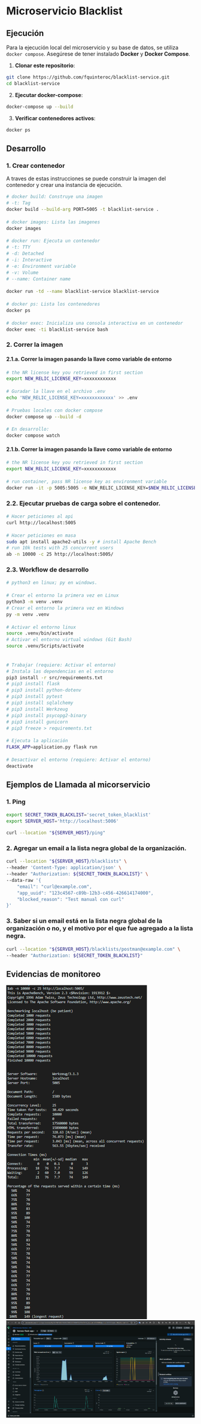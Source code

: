 # Microservicio Blacklist

## Ejecución

Para la ejecución local del microservicio y su base de datos, se utiliza `docker compose`. Asegúrese de tener instalado **Docker** y **Docker Compose**.

1. **Clonar este repositorio**:

```bash
git clone https://github.com/fquinteroc/blacklist-service.git
cd blacklist-service
```

2. **Ejecutar docker-compose**:

```bash
docker-compose up --build
```

3. **Verificar contenedores activos**:

```bash
docker ps
```

## Desarrollo

### 1. Crear contenedor

A traves de estas instrucciones se puede construir la imagen del contenedor y crear una instancia de ejecución.

```bash
# docker build: Construye una imagen
# -t: Tag
docker build --build-arg PORT=5005 -t blacklist-service .

# docker images: Lista las imagenes
docker images

# docker run: Ejecuta un contenedor
# -t: TTY
# -d: Detached
# -i: Interactive
# -e: Environment variable
# -v: Volume
# --name: Container name

docker run -td --name blacklist-service blacklist-service

# docker ps: Lista los contenedores
docker ps

# docker exec: Inicializa una consola interactiva en un contenedor
docker exec -ti blacklist-service bash
```

### 2. Correr la imagen

#### 2.1.a. Correr la imagen pasando la llave como variable de entorno

```bash
# the NR license key you retrieved in first section
export NEW_RELIC_LICENSE_KEY=xxxxxxxxxxxx

# Guradar la llave en el archivo .env
echo 'NEW_RELIC_LICENSE_KEY=xxxxxxxxxxxx' >> .env

# Pruebas locales con docker compose
docker compose up --build -d

# En desarrollo:
docker compose watch
```

#### 2.1.b. Correr la imagen pasando la llave como variable de entorno

```bash
# the NR license key you retrieved in first section
export NEW_RELIC_LICENSE_KEY=xxxxxxxxxxxx

# run container, pass NR license key as environment variable
docker run -it -p 5005:5005 -e NEW_RELIC_LICENSE_KEY=$NEW_RELIC_LICENSE_KEY --rm --name blacklist-service blacklist-service
```

### 2.2. Ejecutar pruebas de carga sobre el contenedor.

```bash
# Hacer peticiones al api
curl http://localhost:5005

# Hacer peticiones en masa
sudo apt install apache2-utils -y # install Apache Bench
# run 10k tests with 25 concurrent users
ab -n 10000 -c 25 http://localhost:5005/
```

### 2.3. Workflow de desarrollo

```bash
# python3 en linux; py en windows.

# Crear el entorno la primera vez en Linux
python3 -m venv .venv
# Crear el entorno la primera vez en Windows
py -m venv .venv

# Activar el entorno linux
source .venv/bin/activate
# Activar el entorno virtual windows (Git Bash)
source .venv/Scripts/activate


# Trabajar (requiere: Activar el entorno)
# Instala las dependencias en el entorno
pip3 install -r src/requirements.txt
# pip3 install flask
# pip3 install python-dotenv
# pip3 install pytest
# pip3 install sqlalchemy
# pip3 install Werkzeug
# pip3 install psycopg2-binary
# pip3 install gunicorn
# pip3 freeze > requirements.txt

# Ejecuta la aplicación
FLASK_APP=application.py flask run

# Desactivar el entorno (requiere: Activar el entorno)
deactivate
```

## Ejemplos de Llamada al micorservicio

### 1. Ping

```bash
export SECRET_TOKEN_BLACKLIST='secret_token_blacklist'
export SERVER_HOST='http://localhost:5006'
```

```bash
curl --location "${SERVER_HOST}/ping"
```

### 2. Agregar un email a la lista negra global de la organización.

```bash
curl --location "${SERVER_HOST}/blacklists" \
--header 'Content-Type: application/json' \
--header "Authorization: ${SECRET_TOKEN_BLACKLIST}" \
--data-raw '{
    "email": "curl@example.com",
    "app_uuid": "123c4567-c89b-12b3-c456-426614174000",
    "blocked_reason": "Test manual con curl"
}'
```

### 3. Saber si un email está en la lista negra global de la organización o no, y el motivo por el que fue agregado a la lista negra.

```bash
curl --location "${SERVER_HOST}/blacklists/postman@example.com" \
--header "Authorization: ${SECRET_TOKEN_BLACKLIST}"
```

## Evidencias de monitoreo

![Prueba de carga](./docs/Prueba-de-carga.png)
![Monitoreo con new relic](./docs/Monitoreo-con-new-relic.png)
